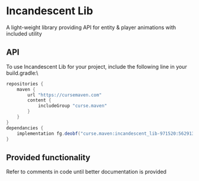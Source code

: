 # Incandescent Lib
A light-weight library providing API for entity & player animations with included utility

## API
To use Incandescent Lib for your project, include the following line in your build.gradle:\
```groovy
repositories {
    maven {
        url "https://cursemaven.com"
        content {
            includeGroup "curse.maven"
        }
    }
}
dependancies {
    implementation fg.deobf("curse.maven:incandescent_lib-971520:5629137")
}
```

## Provided functionality
Refer to comments in code until better documentation is provided

